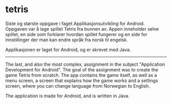 # tetris

Siste og største oppgave i faget Applikasjonsutvikling for Android. Oppgaven var å lage spillet Tetris fra bunnen av. Appen inneholder selve spillet, en side som forklarer hvordan spillet fungerer og en side for innstillinger der man kan endre språk fra norsk til engelsk.

Applikasjonen er laget for Android, og er skrevet med Java.

---

The last, and also the most complex, assignment in the subject "Application Development for Android". The goal of the assignment was to create the game Tetris from scratch. The app contains the game itself, as well as a menu screen, a screen that explains how the game works and a settings screen, where you can change language from Norwegian to English. 

The application is made for Android, and is written in Java. 

